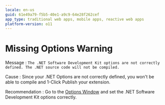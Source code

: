 ```yaml
---
locale: en-us
guid: 61e49a79-f5b5-40e1-a9c9-64e28f262cef
app_type: traditional web apps, mobile apps, reactive web apps
platform-version: o11
---
```


# Missing Options Warning

Message
:   `The .NET Software Development Kit options are not correctly defined. The .NET source code will not be compiled.`

Cause
:   Since your .NET Options are not correctly defined, you won't be able to compile and 1-Click Publish your extension.

Recommendation
:   Go to the [Options Window](<../../integration-studio/menu/edit/options.md>) and set the .NET Software Development Kit options correctly.